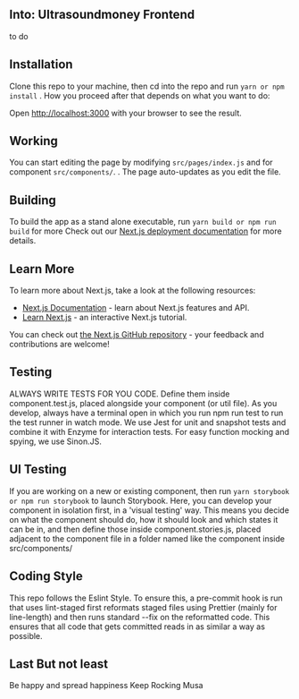 

## Into: Ultrasoundmoney Frontend 
to do

## Installation

Clone this repo to your machine, then cd into the repo and run
`yarn or npm install` . How you proceed after that depends on what you want to do:

Open [http://localhost:3000](http://localhost:3000) with your browser to see the result.

## Working

You can start editing the page by modifying `src/pages/index.js` and for component `src/components/`.
. The page auto-updates as you edit the file.

## Building

To build the app as a stand alone executable, run `yarn build or npm run build`
for more Check out our [Next.js deployment documentation](https://nextjs.org/docs/deployment) for more details.

## Learn More

To learn more about Next.js, take a look at the following resources:

- [Next.js Documentation](https://nextjs.org/docs) - learn about Next.js features and API.
- [Learn Next.js](https://nextjs.org/learn) - an interactive Next.js tutorial.

You can check out [the Next.js GitHub repository](https://github.com/zeit/next.js/) - your feedback and contributions are welcome!

## Testing

ALWAYS WRITE TESTS FOR YOU CODE. Define them inside component.test.js, placed alongside your component (or util file). As you develop, always have a terminal open in which you run npm run test to run the test runner in watch mode. We use Jest for unit and snapshot tests and combine it with Enzyme for interaction tests. For easy function mocking and spying, we use Sinon.JS.

## UI Testing

If you are working on a new or existing component, then run `yarn storybook or npm run storybook` to launch Storybook. Here, you can develop your component in isolation first, in a 'visual testing' way. This means you decide on what the component should do, how it should look and which states it can be in, and then define those inside component.stories.js, placed adjacent to the component file in a folder named like the component inside src/components/

## Coding Style

This repo follows the Eslint Style. To ensure this, a pre-commit hook is run that uses lint-staged first reformats staged files using Prettier (mainly for line-length) and then runs standard --fix on the reformatted code. This ensures that all code that gets committed reads in as similar a way as possible.

## Last But not least

Be happy and spread happiness
Keep Rocking
Musa